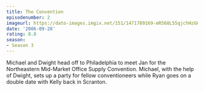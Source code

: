 ```yaml
---
title: The Convention
episodenumber: 2
imageurl: https://dato-images.imgix.net/151/1471789169-mR568L55qjchHzGKoyoWPfpJRmk.jpg?ixlib=rb-1.1.0&ch=DPR%2CWidth&auto=compress%2Cformat
date: '2006-09-28'
rating: 8.8
season:
- Season 3
---
```


Michael and Dwight head off to Philadelphia to meet Jan for the Northeastern Mid-Market Office Supply Convention. Michael, with the help of Dwight, sets up a party for fellow conventioneers while Ryan goes on a double date with Kelly back in Scranton.